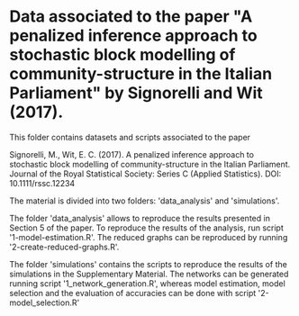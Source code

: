 # Data associated to the paper "A penalized inference approach to stochastic block modelling of community-structure in the Italian Parliament" by Signorelli and Wit (2017).

This folder contains datasets and scripts associated to the paper

Signorelli, M., Wit, E. C. (2017). A penalized inference approach to stochastic block modelling of community-structure in the Italian Parliament. Journal of the Royal Statistical Society: Series C (Applied Statistics). DOI: 10.1111/rssc.12234

The material is divided into two folders: 'data_analysis' and 'simulations'.

The folder 'data_analysis' allows to reproduce the results presented in Section 5 of the paper. To reproduce the results of the analysis, run script '1-model-estimation.R'. The reduced graphs can be reproduced by running '2-create-reduced-graphs.R'.

The folder 'simulations' contains the scripts to reproduce the results of the simulations in the Supplementary Material. The networks can be generated running script '1_network_generation.R', whereas model estimation, model selection and the evaluation of accuracies can be done with script '2-model_selection.R'

